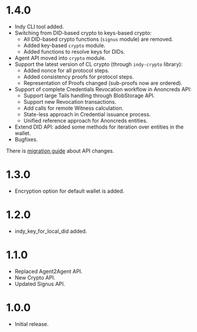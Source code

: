 # 1.4.0

* Indy CLI tool added.
* Switching from DID-based crypto to keys-based crypto:
  * All DID-based crypto functions (`signus` module) are removed.
  * Added key-based `crypto` module.
  * Added functions to resolve keys for DIDs.
* Agent API moved into `crypto` module.
* Support the latest version of CL crypto (through `indy-crypto` library):
  * Added nonce for all protocol steps.
  * Added consistency proofs for protocol steps.
  * Representation of Proofs changed (sub-proofs now are ordered).
* Support of complete Credentials Revocation workflow in Anoncreds API:
  * Support large Tails handling through BlobStorage API.
  * Support new Revocation transactions.
  * Add calls for remote Witness calculation.
  * State-less approach in Credential issuance process.
  * Unified reference approach for Anoncreds entities.
* Extend DID API: added some methods for iteration over entities in the wallet. 
* Bugfixes.

There is [migration guide](doc/migration-guide.md) about API changes.

# 1.3.0

* Encryption option for default wallet is added.

# 1.2.0

* indy_key_for_local_did added.

# 1.1.0

* Replaced Agent2Agent API.
* New Crypto API.
* Updated Signus API.

# 1.0.0

* Initial release.
